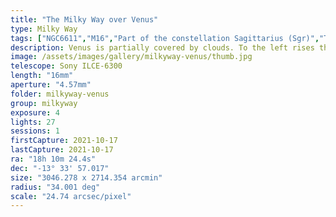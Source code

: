 ```yaml
---
title: "The Milky Way over Venus"
type: Milky Way
tags: ["NGC6611","M16","Part of the constellation Sagittarius (Sgr)","The star Kaus Australis (εSgr)","The star Media (δSgr)","IC4592","IC4715","Part of the constellation Serpens (Ser)","IC4701","The star Nunki (σSgr)","The star Ascella (ζSgr)","The star Kaus Borealis (λSgr)","The star πSgr","The star Rasalhague (αOph)","Part of the constellation Ophiuchus (Oph)","The star Cebalrai","Cheleb (βOph)","The star ζOph","Part of the constellation Corona Austrina (CrA)","The star Sabik (ηOph)","The constellation Scutum (Sct)","Eagle Nebula","Small Sgr Star Cloud","M24","NGC6727"]
description: Venus is partially covered by clouds. To the left rises the core of the Milky Way.
image: /assets/images/gallery/milkyway-venus/thumb.jpg
telescope: Sony ILCE-6300
length: "16mm"
aperture: "4.57mm"
folder: milkyway-venus
group: milkyway
exposure: 4 
lights: 27
sessions: 1
firstCapture: 2021-10-17 
lastCapture: 2021-10-17
ra: "18h 10m 24.4s"
dec: "-13° 33' 57.017"
size: "3046.278 x 2714.354 arcmin"
radius: "34.001 deg"
scale: "24.74 arcsec/pixel"
---
```

